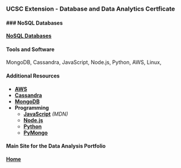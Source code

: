 ### UCSC Extension - Database and Data Analytics Certficate

#### ### NoSQL Databases

**[NoSQL Databases](https://dduril.github.io/ucscx-data-analytics/nosql-databases/)**

#### Tools and Software

MongoDB, Cassandra, JavaScript, Node.js, Python, AWS, Linux, 

#### Additional Resources

- **<a href="https://aws.amazon.com/">AWS</a>**
- **<a href="http://cassandra.apache.org/">Cassandra</a>**
- **<a href="https://www.mongodb.com/">MongoDB</a>**
- **Programming**
	- **<a href="https://developer.mozilla.org/en-US/docs/Web/JavaScript">JavaScript</a>** _(MDN)_
	- **<a href="https://nodejs.org/en/">Node.js</a>**
	- **<a href="https://www.python.org/">Python</a>**
	- **<a href="https://api.mongodb.com/python/current/">PyMongo</a>**  
	
#### Main Site for the Data Analysis Portfolio

**[Home](https://dduril.github.io/ucscx-data-analytics/)**